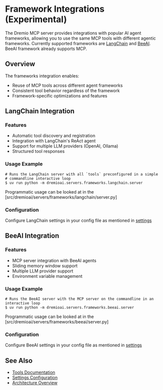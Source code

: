 # Framework Integrations (Experimental)

The Dremio MCP server provides integrations with popular AI agent frameworks, allowing you to use the same MCP tools with different agentic frameworks. Currently supported frameworks are [LangChain](https://python.langchain.com/) and [BeeAI](https://github.com/i-am-bee/beeai-framework). BeeAI framework already supports MCP.

## Overview

The frameworks integration enables:

-   Reuse of MCP tools across different agent frameworks
-   Consistent tool behavior regardless of the framework
-   Framework-specific optimizations and features

## LangChain Integration

### Features

-   Automatic tool discovery and registration
-   Integration with LangChain's ReAct agent
-   Support for multiple LLM providers (OpenAI, Ollama)
-   Structured tool responses

### Usage Example

```shell
# Runs the LangChain server with all `tools` preconfigured in a simple
# commandline interactive loop
$ uv run python -m dremioai.servers.frameworks.langchain.server
```

Programmatic usage can be looked at in the [src/dremioai/servers/frameworks/langchain/server.py]

### Configuration

Configure LangChain settings in your config file as mentioned in [settings](settings.md#langchain-settings-experimental)

## BeeAI Integration

### Features

-   MCP server integration with BeeAI agents
-   Sliding memory window support
-   Multiple LLM provider support
-   Environment variable management

### Usage Example

```shell
# Runs the BeeAI server with the MCP server on the commandline in an interactive loop
$ uv run python -m dremioai.servers.frameworks.beeai.server
```

Programmatic usage can be looked at in the [src/dremioai/servers/frameworks/beeai/server.py]

### Configuration

Configure BeeAI settings in your config file as mentioned in [settings](settings.md#beeai-settings-experimental)

## See Also

-   [Tools Documentation](tools.md)
-   [Settings Configuration](settings.md)
-   [Architecture Overview](architecture.md)
